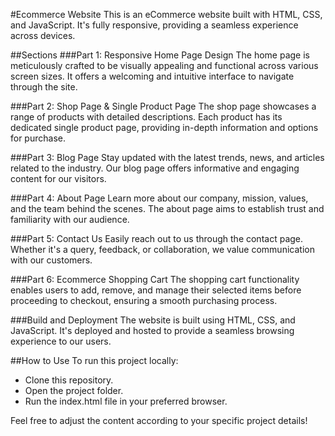 #Ecommerce Website
This is an eCommerce website built with HTML, CSS, and JavaScript. It's fully responsive, providing a seamless experience across devices.

##Sections
###Part 1: Responsive Home Page Design
The home page is meticulously crafted to be visually appealing and functional across various screen sizes. It offers a welcoming and intuitive interface to navigate through the site.

###Part 2: Shop Page & Single Product Page
The shop page showcases a range of products with detailed descriptions. Each product has its dedicated single product page, providing in-depth information and options for purchase.

###Part 3: Blog Page
Stay updated with the latest trends, news, and articles related to the industry. Our blog page offers informative and engaging content for our visitors.

###Part 4: About Page
Learn more about our company, mission, values, and the team behind the scenes. The about page aims to establish trust and familiarity with our audience.

###Part 5: Contact Us
Easily reach out to us through the contact page. Whether it's a query, feedback, or collaboration, we value communication with our customers.

###Part 6: Ecommerce Shopping Cart
The shopping cart functionality enables users to add, remove, and manage their selected items before proceeding to checkout, ensuring a smooth purchasing process.

###Build and Deployment
The website is built using HTML, CSS, and JavaScript. It's deployed and hosted to provide a seamless browsing experience to our users.

##How to Use
To run this project locally:
- Clone this repository.
- Open the project folder.
- Run the index.html file in your preferred browser.


Feel free to adjust the content according to your specific project details!



